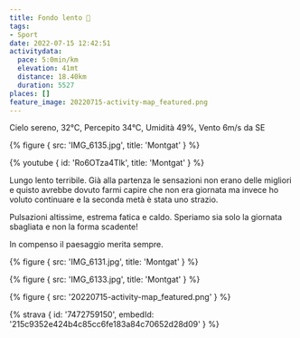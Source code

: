 ```yaml
---
title: Fondo lento 💩
tags:
- Sport
date: 2022-07-15 12:42:51
activitydata:
  pace: 5:0min/km
  elevation: 41mt
  distance: 18.40km
  duration: 5527
places: []
feature_image: 20220715-activity-map_featured.png
---
```


Cielo sereno, 32°C, Percepito 34°C, Umidità 49%, Vento 6m/s da SE

{% figure { src: 'IMG_6135.jpg', title: 'Montgat' } %}

<!--more-->

{% youtube { id: 'Ro6OTza4Tlk', title: 'Montgat' } %}

Lungo lento terribile. Già alla partenza le sensazioni non erano delle migliori e quisto avrebbe dovuto farmi capire che non era giornata ma invece ho voluto continuare e la seconda metà è stata uno strazio.

Pulsazioni altissime, estrema fatica e caldo. Speriamo sia solo la giornata sbagliata e non la forma scadente!

In compenso il paesaggio merita sempre.

{% figure { src: 'IMG_6131.jpg', title: 'Montgat' } %}

{% figure { src: 'IMG_6133.jpg', title: 'Montgat' } %}





{% figure { src: '20220715-activity-map_featured.png' } %}


{% strava { id: '7472759150', embedId: '215c9352e424b4c85cc6fe183a84c70652d28d09' } %}